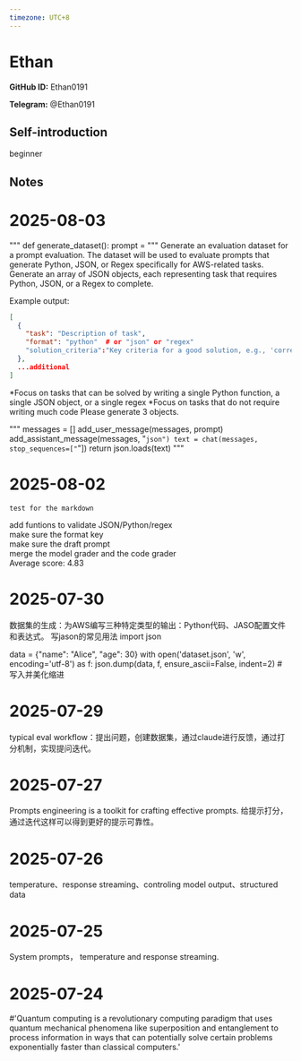```yaml
---
timezone: UTC+8
---
```


# Ethan

**GitHub ID:** Ethan0191

**Telegram:** @Ethan0191

## Self-introduction

beginner

## Notes

<!-- Content_START -->
# 2025-08-03

""" def generate_dataset():
    prompt = """
Generate an evaluation dataset for a prompt evaluation. The dataset will be used to evaluate prompts that generate Python, JSON, 
or Regex specifically for AWS-related tasks. Generate an array of JSON objects, each representing task that requires Python, JSON, or a Regex to complete.

Example output:
```json
[
  {
    "task": "Description of task",
    "format": "python"  # or "json" or "regex"
    "solution_criteria":"Key criteria for a good solution, e.g., 'correctness', 'efficiency', 'clarity'"
  },
  ...additional
]
```
*Focus on tasks that can be solved by writing a single Python function, a single JSON object, or a single regex
*Focus on tasks that do not require writing much code
Please generate 3 objects.

"""
    messages = []
    add_user_message(messages, prompt)
    add_assistant_message(messages, "```json")
    text = chat(messages, stop_sequences=["```"])
    return json.loads(text)
"""

# 2025-08-02

``````
test for the markdown
``````
add funtions to validate JSON/Python/regex  
make sure the format key  
make sure the draft prompt  
merge the model grader and the code grader   
Average score: 4.83

# 2025-07-30

数据集的生成：为AWS编写三种特定类型的输出：Python代码、JASO配置文件和表达式。
写jason的常见用法
import json

data = {"name": "Alice", "age": 30}
with open('dataset.json', 'w', encoding='utf-8') as f:
    json.dump(data, f, ensure_ascii=False, indent=2)  # 写入并美化缩进


# 2025-07-29

typical eval workflow：提出问题，创建数据集，通过claude进行反馈，通过打分机制，实现提问迭代。

# 2025-07-27

Prompts engineering  is a toolkit for crafting effective prompts. 给提示打分，通过迭代这样可以得到更好的提示可靠性。

# 2025-07-26

temperature、response streaming、controling model output、structured data

# 2025-07-25

System prompts， temperature and response streaming.

# 2025-07-24

#'Quantum computing is a revolutionary computing paradigm that uses quantum mechanical phenomena like superposition and entanglement to process information in ways that can potentially solve certain problems exponentially faster than classical computers.'


<!-- Content_END -->

